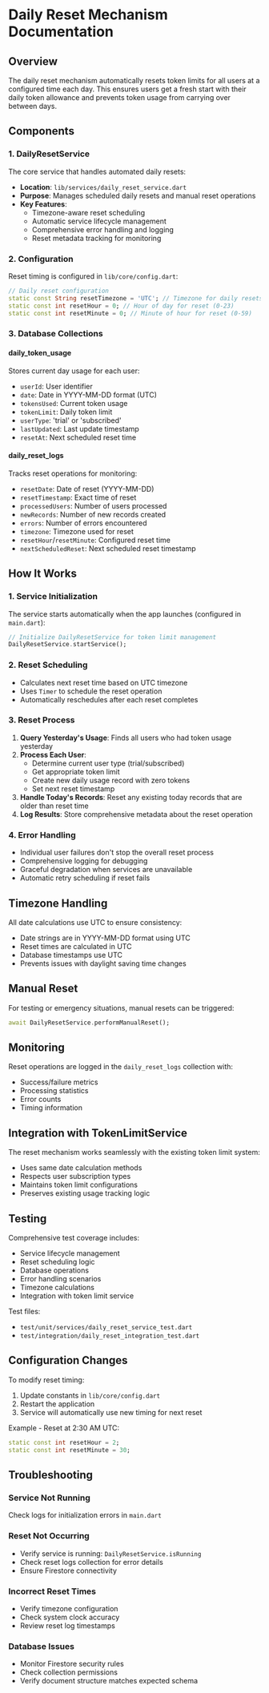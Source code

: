 # Daily Reset Mechanism Documentation

## Overview

The daily reset mechanism automatically resets token limits for all users at a configured time each day. This ensures users get a fresh start with their daily token allowance and prevents token usage from carrying over between days.

## Components

### 1. DailyResetService

The core service that handles automated daily resets:

- **Location**: `lib/services/daily_reset_service.dart`
- **Purpose**: Manages scheduled daily resets and manual reset operations
- **Key Features**:
  - Timezone-aware reset scheduling
  - Automatic service lifecycle management
  - Comprehensive error handling and logging
  - Reset metadata tracking for monitoring

### 2. Configuration

Reset timing is configured in `lib/core/config.dart`:

```dart
// Daily reset configuration
static const String resetTimezone = 'UTC'; // Timezone for daily resets
static const int resetHour = 0; // Hour of day for reset (0-23)
static const int resetMinute = 0; // Minute of hour for reset (0-59)
```

### 3. Database Collections

#### daily_token_usage
Stores current day usage for each user:
- `userId`: User identifier
- `date`: Date in YYYY-MM-DD format (UTC)
- `tokensUsed`: Current token usage
- `tokenLimit`: Daily token limit
- `userType`: 'trial' or 'subscribed'
- `lastUpdated`: Last update timestamp
- `resetAt`: Next scheduled reset time

#### daily_reset_logs
Tracks reset operations for monitoring:
- `resetDate`: Date of reset (YYYY-MM-DD)
- `resetTimestamp`: Exact time of reset
- `processedUsers`: Number of users processed
- `newRecords`: Number of new records created
- `errors`: Number of errors encountered
- `timezone`: Timezone used for reset
- `resetHour`/`resetMinute`: Configured reset time
- `nextScheduledReset`: Next scheduled reset timestamp

## How It Works

### 1. Service Initialization

The service starts automatically when the app launches (configured in `main.dart`):

```dart
// Initialize DailyResetService for token limit management
DailyResetService.startService();
```

### 2. Reset Scheduling

- Calculates next reset time based on UTC timezone
- Uses `Timer` to schedule the reset operation
- Automatically reschedules after each reset completes

### 3. Reset Process

1. **Query Yesterday's Usage**: Finds all users who had token usage yesterday
2. **Process Each User**:
   - Determine current user type (trial/subscribed)
   - Get appropriate token limit
   - Create new daily usage record with zero tokens
   - Set next reset timestamp
3. **Handle Today's Records**: Reset any existing today records that are older than reset time
4. **Log Results**: Store comprehensive metadata about the reset operation

### 4. Error Handling

- Individual user failures don't stop the overall reset process
- Comprehensive logging for debugging
- Graceful degradation when services are unavailable
- Automatic retry scheduling if reset fails

## Timezone Handling

All date calculations use UTC to ensure consistency:

- Date strings are in YYYY-MM-DD format using UTC
- Reset times are calculated in UTC
- Database timestamps use UTC
- Prevents issues with daylight saving time changes

## Manual Reset

For testing or emergency situations, manual resets can be triggered:

```dart
await DailyResetService.performManualReset();
```

## Monitoring

Reset operations are logged in the `daily_reset_logs` collection with:
- Success/failure metrics
- Processing statistics
- Error counts
- Timing information

## Integration with TokenLimitService

The reset mechanism works seamlessly with the existing token limit system:

- Uses same date calculation methods
- Respects user subscription types
- Maintains token limit configurations
- Preserves existing usage tracking logic

## Testing

Comprehensive test coverage includes:

- Service lifecycle management
- Reset scheduling logic
- Database operations
- Error handling scenarios
- Timezone calculations
- Integration with token limit service

Test files:
- `test/unit/services/daily_reset_service_test.dart`
- `test/integration/daily_reset_integration_test.dart`

## Configuration Changes

To modify reset timing:

1. Update constants in `lib/core/config.dart`
2. Restart the application
3. Service will automatically use new timing for next reset

Example - Reset at 2:30 AM UTC:
```dart
static const int resetHour = 2;
static const int resetMinute = 30;
```

## Troubleshooting

### Service Not Running
Check logs for initialization errors in `main.dart`

### Reset Not Occurring
- Verify service is running: `DailyResetService.isRunning`
- Check reset logs collection for error details
- Ensure Firestore connectivity

### Incorrect Reset Times
- Verify timezone configuration
- Check system clock accuracy
- Review reset log timestamps

### Database Issues
- Monitor Firestore security rules
- Check collection permissions
- Verify document structure matches expected schema